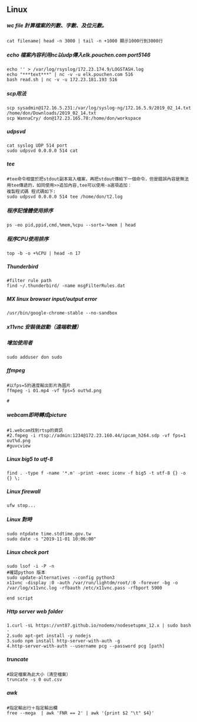 ## Linux

##### wc file 計算檔案的列數、字數、及位元數。
```
cat filename| head -n 3000 | tail -n +1000 顯示1000行到3000行

```
##### echo 檔案內容利用nc以udp傳入elk.pouchen.com port5146
```
echo '' > /var/log/rsyslog/172.23.174.9/LOGSTASH.log
echo "***text***" | nc -v -u elk.pouchen.com 516
bash read.sh | nc -v -u 172.23.181.193 516
```

##### scp用法
```
scp sysadmin@172.16.5.231:/var/log/syslog-ng/172.16.5.9/2019_02_14.txt /home/don/Downloads/2019_02_14.txt
scp WannaCry/ don@172.23.165.78:/home/don/workspace
```

##### udpsvd
```
cat syslog UDP 514 port
sudo udpsvd 0.0.0.0 514 cat
```
##### tee
```
#tee命令相當於把stdout副本寫入檔案，再把stdout傳給下一個命令，但是錯誤內容是無法用tee傳遞的，如同使用>>追加內容,tee可以使用-a選項追加：
複製程式碼 程式碼如下:
sudo udpsvd 0.0.0.0 514 tee /home/don/t2.log
```
##### 程序記憶體使用排序
```
ps -eo pid,ppid,cmd,%mem,%cpu --sort=-%mem | head
```

##### 程序CPU使用排序
```
top -b -o +%CPU | head -n 17
```

##### Thunderbird
```
#filter rule path
find ~/.thunderbird/ -name msgFilterRules.dat
```
##### MX linux browser input/output error
```
/usr/bin/google-chrome-stable --no-sandbox
```
##### x11vnc 安裝後啟動（遠端軟體） 
#####  增加使用者
```
sudo adduser don sudo 
```
##### ffmpeg
```
#以fps=5的速度輸出影片為圖片
ffmpeg -i 01.mp4 -vf fps=5 out%d.png

#

```

##### webcam即時轉成picture
```
#1.webcam找到rtsp的資訊
#2.fmpeg -i rtsp://admin:1234@172.23.160.44/ipcam_h264.sdp -vf fps=1 out%d.png
#guvcview
```

##### Linux big5 to utf-8
```
find . -type f -name '*.m' -print -exec iconv -f big5 -t utf-8 {} -o {} \;

```

##### Linux  firewall
```
ufw stop...
```

##### Linux 對時
```
sudo ntpdate time.stdtime.gov.tw
sudo date -s "2019-11-01 10:06:00"
```

##### Linux check port
```
sudo lsof -i -P -n
#確認python 版本
sudo update-alternatives --config python3
x11vnc -display :0 -auth /var/run/lightdm/root/:0 -forever -bg -o /var/log/x11vnc.log -rfbauth /etc/x11vnc.pass -rfbport 5900

end script

```

##### Http server web folder
```
1.curl -sL https://vnt87.github.io/nodemx/nodesetupmx_12.x | sudo bash -
2.sudo apt-get install -y nodejs
3.sudo npm install http-server-with-auth -g
4.http-server-with-auth --username pcg --password pcg [path]
```

##### truncate
```
#設定檔案為此大小（清空檔案）
truncate -s 0 out.csv
```
##### awk
```
#指定輸出行＋指定輸出欄
free --mega  | awk 'FNR == 2' | awk '{print $2 "\t" $4}'
```
